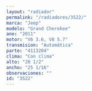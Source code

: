 ```yaml
---
layout: "radiador"
permalink: "/radiadores/3522/"
marca: "Jeep"
modelo: "Grand Cherokee"
ano: "2011"
motor: "V6 3.6, V8 5.7"
transmision: "Automática"
parte: "4113204"
clima: "Con clima"
alto: "20 1/2"
ancho: "25 1/16"
observaciones: ""
id: "3522"
---
```


